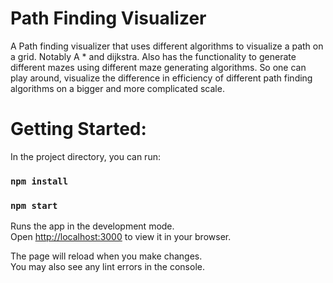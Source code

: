 # Path Finding Visualizer

A Path finding visualizer that uses different algorithms to visualize a path on a grid. Notably A * and dijkstra. Also has the functionality to generate different mazes using different maze generating algorithms. So one can play around, visualize the difference in efficiency of different path finding algorithms on  a bigger and more complicated scale.

# Getting Started:
In the project directory, you can run:
### `npm install`
### `npm start`

Runs the app in the development mode.\
Open [http://localhost:3000](http://localhost:3000) to view it in your browser.

The page will reload when you make changes.\
You may also see any lint errors in the console.
